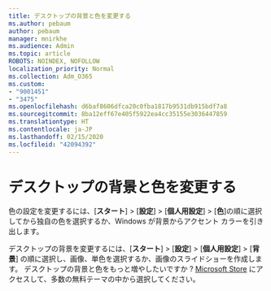 ```yaml
---
title: デスクトップの背景と色を変更する
ms.author: pebaum
author: pebaum
manager: mnirkhe
ms.audience: Admin
ms.topic: article
ROBOTS: NOINDEX, NOFOLLOW
localization_priority: Normal
ms.collection: Adm_O365
ms.custom:
- "9001451"
- "3475"
ms.openlocfilehash: d6baf8606dfca20c0fba1817b9531db915bdf7a8
ms.sourcegitcommit: 8ba12eff67e405f5922ea4cc35155e3036447859
ms.translationtype: HT
ms.contentlocale: ja-JP
ms.lasthandoff: 02/15/2020
ms.locfileid: "42094392"
---
```

# <a name="change-your-desktop-background-and-colors"></a>デスクトップの背景と色を変更する

色の設定を変更するには、[**スタート**] > [**設定**] > [**個人用設定**] > [**色**]の順に選択してから独自の色を選択するか、Windows が背景からアクセント カラーを引き出します。

デスクトップの背景を変更するには、[**スタート**] > [**設定**] > [**個人用設定**] > [**背景**] の順に選択し、画像、単色を選択するか、画像のスライドショーを作成します。 デスクトップの背景と色をもっと増やしたいですか ? [Microsoft Store](https://www.microsoft.com/ja-JP/store/collections/windowsthemes) にアクセスして、多数の無料テーマの中から選択してください。
